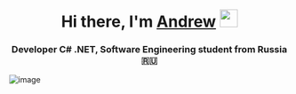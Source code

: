 <h1 align="center">Hi there, I'm <a href="https://vk.com/andrey_gorokhov09" target="_blank">Andrew</a> 
<img src="https://github.com/blackcater/blackcater/raw/main/images/Hi.gif" height="32"/></h1>
<h3 align="center">Developer С# .NET, Software Engineering student from Russia 🇷🇺</h3>

![image](https://github-readme-stats.vercel.app/api/top-langs/?username=gorohov09&layout=compact&langs_count=8&hide_border=true&title_color=000000&icon_color=000000&text_color=000000&bg_color=ffffff)
